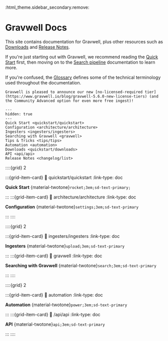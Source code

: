 :html_theme.sidebar_secondary.remove:

# Gravwell Docs

This site contains documentation for Gravwell, plus other resources such as [Downloads](quickstart/downloads) and [Release Notes](changelog/list).

If you're just starting out with Gravwell, we recommend reading the [Quick Start](quickstart/quickstart) first, then moving on to the [Search pipeline](search/search) documentation to learn more. 

If you're confused, the [Glossary](glossary/glossary) defines some of the technical terminology used throughout the documentation.

```{note}
Gravwell is pleased to announce our new [no-licensed-required tier](https://www.gravwell.io/blog/gravwell-5.6.0-new-license-tiers) (and the Community Advanced option for even more free ingest)!
```

```{toctree}
---
hidden: true
---
Quick Start <quickstart/quickstart>
Configuration <architecture/architecture>
Ingesters <ingesters/ingesters>
Searching with Gravwell <gravwell>
Tips & Tricks <tips/tips>
Automation <automation>
Downloads <quickstart/downloads>
API <api/api>
Release Notes <changelog/list>
```

::::{grid} 2

:::{grid-item-card}
:link: quickstart/quickstart
:link-type: doc

**Quick Start**  {material-twotone}`rocket;3em;sd-text-primary;`

:::
:::{grid-item-card}
:link: architecture/architecture
:link-type: doc

**Configuration**  {material-twotone}`settings;3em;sd-text-primary`

:::
::::

::::{grid} 2

:::{grid-item-card}
:link: ingesters/ingesters
:link-type: doc

**Ingesters**  {material-twotone}`upload;3em;sd-text-primary`

:::
:::{grid-item-card}
:link: gravwell
:link-type: doc

**Searching with Gravwell**  {material-twotone}`search;3em;sd-text-primary`

:::
::::

::::{grid} 2

:::{grid-item-card}
:link: automation
:link-type: doc

**Automation**  {material-twotone}`power;3em;sd-text-primary`

:::
:::{grid-item-card}
:link: /api/api
:link-type: doc

**API**  {material-twotone}`api;3em;sd-text-primary`

:::
::::

<script>
var url=window.location.href;
if(url.includes(".md")) {
  var split = url.split(".md");
  window.location.href= split[0].replace(/#!(.*)/g, '$1.html') + split[1].replace(/_/g, '-').toLowerCase();
}
</script>
